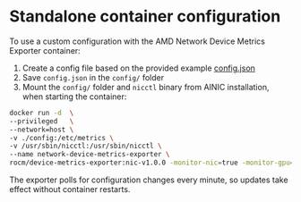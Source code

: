 # Standalone container configuration

To use a custom configuration with the AMD Network Device Metrics Exporter container:

1. Create a config file based on the provided example [config.json](https://raw.githubusercontent.com/ROCm/device-metrics-exporter/refs/heads/main/example/config.json)
2. Save `config.json` in the `config/` folder
3. Mount the `config/` folder  and `nicctl` binary from AINIC installation,  when starting the container:

```bash
docker run -d  \
--privileged   \
--network=host \
-v ./config:/etc/metrics \
-v /usr/sbin/nicctl:/usr/sbin/nicctl \
--name network-device-metrics-exporter \
rocm/device-metrics-exporter:nic-v1.0.0 -monitor-nic=true -monitor-gpu=false
```

The exporter polls for configuration changes every minute, so updates take effect without container restarts.
